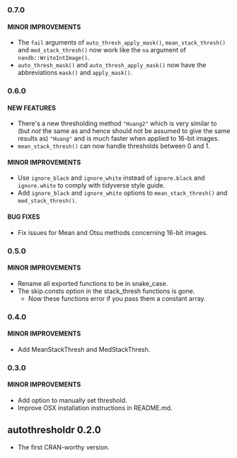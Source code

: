 ### 0.7.0

#### MINOR IMPROVEMENTS
* The `fail` arguments of `auto_thresh_apply_mask()`, `mean_stack_thresh()` and `med_stack_thresh()` now work like the `na` argument of `nandb::WriteIntImage()`.
* `auto_thresh_mask()` and `auto_thresh_apply_mask()` now have the abbreviations `mask()` and `apply_mask()`.


### 0.6.0

#### NEW FEATURES
* There's a new thresholding method `"Huang2"` which is very similar to (but _not_ the same as and hence should not be assumed to give the same results as) `"Huang"` and is much faster when applied to 16-bit images.
* `mean_stack_thresh()` can now handle thresholds between 0 and 1.

#### MINOR IMPROVEMENTS
* Use `ignore_black` and `ignore_white` instead of `ignore.black` and `ignore.white` to comply with tidyverse style guide.
* Add `ignore_black` and `ignore_white` options to `mean_stack_thresh()` and `med_stack_thresh()`.

#### BUG FIXES
* Fix issues for Mean and Otsu methods concerning 16-bit images.


### 0.5.0

#### MINOR IMPROVEMENTS
* Rename all exported functions to be in snake_case.
* The skip.consts option in the stack_thresh functions is gone.
  - Now these functions error if you pass them a constant array.


### 0.4.0

#### MINOR IMPROVEMENTS
* Add MeanStackThresh and MedStackThresh.


### 0.3.0

#### MINOR IMPROVEMENTS
* Add option to manually set threshold.
* Improve OSX installation instructions in README.md.


## autothresholdr 0.2.0

* The first CRAN-worthy version.
